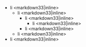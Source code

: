- li <markdown33|inline>
    - li <markdown33|inline>
        - li <markdown33|inline>
            - li <markdown33|inline>
        - li <markdown33|inline>
    - li <markdown33|inline>
- li <markdown33|inline>